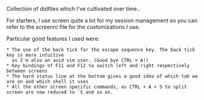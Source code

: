 Collection of dotfiles which I've cultivated over time..

For starters, I use screen quite a lot for my session management so you can refer to the screenrc file for the customizations I use.

Particular good features I used were:

	* The use of the back tick for the escape sequence key. The back tick key is more intuitive
	  as I'm also an avid vim user. (Good bye CTRL + A!)
	* Key bindings of F11 and F12 to switch left and right respectively between screens
	* The hard status line at the bottom gives a good idea of which tab we are on and which shell it uses
	* All the other screen specific commands, as CTRL + A + S to split screen are now reduced to `S and so on.

		


	


